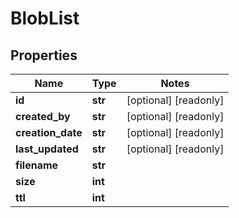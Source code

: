 # BlobList

## Properties
Name | Type | Notes
------------ | ------------- | -------------
**id** | **str** | [optional] [readonly] 
**created_by** | **str** | [optional] [readonly] 
**creation_date** | **str** | [optional] [readonly] 
**last_updated** | **str** | [optional] [readonly] 
**filename** | **str** | 
**size** | **int** | 
**ttl** | **int** | 


